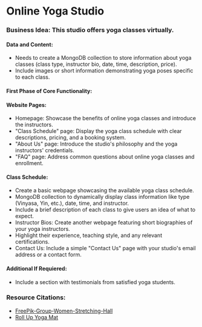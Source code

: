 # Online Yoga Studio

### Business Idea: This studio offers yoga classes virtually.

#### Data and Content:

-  Needs to create a MongoDB collection to store information about yoga classes (class type, instructor bio, date, time, description, price).
-  Include images or short information demonstrating yoga poses specific to each class.

#### First Phase of Core Functionality:

#### Website Pages:

-  Homepage: Showcase the benefits of online yoga classes and introduce the instructors.
-  "Class Schedule" page: Display the yoga class schedule with clear descriptions, pricing, and a booking system.
-  "About Us" page: Introduce the studio's philosophy and the yoga instructors' credentials.
-  "FAQ" page: Address common questions about online yoga classes and enrollment.

#### Class Schedule:

-  Create a basic webpage showcasing the available yoga class schedule.
-  MongoDB collection to dynamically display class information like type (Vinyasa, Yin, etc.), date, time, and instructor.
-  Include a brief description of each class to give users an idea of what to expect.
-  Instructor Bios: Create another webpage featuring short biographies of your yoga instructors.
-  Highlight their experience, teaching style, and any relevant certifications.
-  Contact Us: Include a simple "Contact Us" page with your studio's email address or a contact form.

#### Additional If Requiered:

-  Include a section with testimonials from satisfied yoga students.

### Resource Citations:

-  [FreePik-Group-Women-Stretching-Hall](https://www.freepik.com/free-photo/group-women-stretching-hall_26670805.htm#fromView=search&page=2&position=4&uuid=01819149-5a81-4839-a332-6c3c432bb5ea)
-  [Roll Up Yoga Mat](https://www.freepik.com/free-ai-image/rolled-up-yoga-mat-blue-foam-freshness-generated-by-ai_42735269.htm#fromView=search&page=1&position=38&uuid=01819149-5a81-4839-a332-6c3c432bb5ea)
